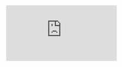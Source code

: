 ﻿﻿<iframe src="https://tryhackme.com/api/v2/badges/public-profile?userPublicId=3894373" style='border:none;'></iframe>
  
<!--
**h-ssh/h-ssh** is a ✨ _special_ ✨ repository because its `README.md` (this file) appears on your GitHub profile.

Here are some ideas to get you started:

- 🔭 I’m currently working on ...
- 🌱 I’m currently learning ...
- 👯 I’m looking to collaborate on ...
- 🤔 I’m looking for help with ...
- 💬 Ask me about ...
- 📫 How to reach me: ...
- 😄 Pronouns: ...
- ⚡ Fun fact: ...
-->
